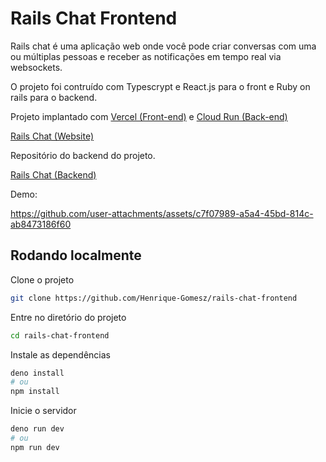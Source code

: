 # Rails Chat Frontend

Rails chat é uma aplicação web onde você pode criar conversas com uma ou
múltiplas pessoas e receber as notificações em tempo real via websockets.

O projeto foi contruído com Typescrypt e React.js para o front e Ruby on rails
para o backend.

Projeto implantado com [Vercel (Front-end)](https://vercel.com/) e
[Cloud Run (Back-end)](https://cloud.google.com/run?hl=pt-BR)

[Rails Chat (Website)](https://rails-chat-frontend.vercel.app/)

Repositório do backend do projeto.

[Rails Chat (Backend)](https://github.com/Henrique-Gomesz/rails-chat)

Demo:

https://github.com/user-attachments/assets/c7f07989-a5a4-45bd-814c-ab8473186f60


## Rodando localmente

Clone o projeto

```bash
git clone https://github.com/Henrique-Gomesz/rails-chat-frontend
```

Entre no diretório do projeto

```bash
cd rails-chat-frontend
```

Instale as dependências

```bash
deno install
# ou
npm install
```

Inicie o servidor

```bash
deno run dev
# ou
npm run dev
```
